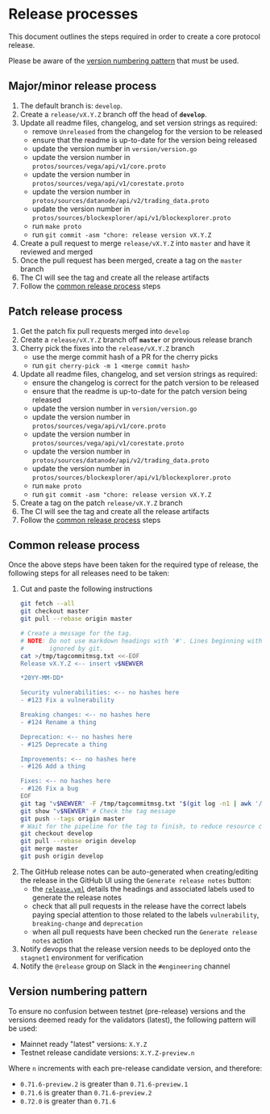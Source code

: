 # Release processes


This document outlines the steps required in order to create a core protocol release.

Please be aware of the [version numbering pattern](./#version-numbering-pattern) that must be used.


## Major/minor release process

1. The default branch is: `develop`.
1. Create a `release/vX.Y.Z` branch off the head of **`develop`**.
1. Update all readme files, changelog, and set version strings as required:
    - remove `Unreleased` from the changelog for the version to be released
    - ensure that the readme is up-to-date for the version being released
    - update the version number in `version/version.go`
    - update the version number in `protos/sources/vega/api/v1/core.proto`
    - update the version number in `protos/sources/vega/api/v1/corestate.proto`
    - update the version number in `protos/sources/datanode/api/v2/trading_data.proto`
    - update the version number in `protos/sources/blockexplorer/api/v1/blockexplorer.proto`
    - run `make proto`
    - run `git commit -asm "chore: release version vX.Y.Z`
1. Create a pull request to merge `release/vX.Y.Z` into `master` and have it reviewed and merged
1. Once the pull request has been merged, create a tag on the `master` branch
1. The CI will see the tag and create all the release artifacts
1. Follow the [common release process](./#common-release-process) steps


## Patch release process

1. Get the patch fix pull requests merged into `develop`
1. Create a `release/vX.Y.Z` branch off **`master`** or previous release branch
1. Cherry pick the fixes into the `release/vX.Y.Z` branch
    - use the merge commit hash of a PR for the cherry picks
    - run `git cherry-pick -m 1 <merge commit hash>`
1. Update all readme files, changelog, and set version strings as required:
    - ensure the changelog is correct for the patch version to be released
    - ensure that the readme is up-to-date for the patch version being released
    - update the version number in `version/version.go`
    - update the version number in `protos/sources/vega/api/v1/core.proto`
    - update the version number in `protos/sources/vega/api/v1/corestate.proto`
    - update the version number in `protos/sources/datanode/api/v2/trading_data.proto`
    - update the version number in `protos/sources/blockexplorer/api/v1/blockexplorer.proto`
    - run `make proto`
    - run `git commit -asm "chore: release version vX.Y.Z`
1. Create a tag on the patch `release/vX.Y.Z` branch
1. The CI will see the tag and create all the release artifacts
1. Follow the [common release process](./#common-release-process) steps


## Common release process

Once the above steps have been taken for the required type of release, the following steps for all releases need to be taken:

1. Cut and paste the following instructions
   ```bash
   git fetch --all
   git checkout master
   git pull --rebase origin master

   # Create a message for the tag.
   # NOTE: Do not use markdown headings with '#'. Lines beginning with '#' are
   #       ignored by git.
   cat >/tmp/tagcommitmsg.txt <<-EOF
   Release vX.Y.Z <-- insert v$NEWVER

   *20YY-MM-DD*

   Security vulnerabilities: <-- no hashes here
   - #123 Fix a vulnerability

   Breaking changes: <-- no hashes here
   - #124 Rename a thing

   Deprecation: <-- no hashes here
   - #125 Deprecate a thing

   Improvements: <-- no hashes here
   - #126 Add a thing

   Fixes: <-- no hashes here
   - #126 Fix a bug
   EOF
   git tag "v$NEWVER" -F /tmp/tagcommitmsg.txt "$(git log -n1 | awk '/^commit / {print $2}')"
   git show "v$NEWVER" # Check the tag message
   git push --tags origin master
   # Wait for the pipeline for the tag to finish, to reduce resource contention.
   git checkout develop
   git pull --rebase origin develop
   git merge master
   git push origin develop
   ```
1. The GitHub release notes can be auto-generated when creating/editing the release in the GitHub UI using the `Generate release notes` button:
    - the [`release.yml`](https://github.com/vegaprotocol/vega/blob/develop/.github/release.yml) details the headings and associated labels used to generate the release notes
    - check that all pull requests in the release have the correct labels paying special attention to those related to the labels `vulnerability`, `breaking-change` and `deprecation`
    - when all pull requests have been checked run the `Generate release notes` action
1. Notify devops that the release version needs to be deployed onto the `stagnet1` environment for verification
1. Notify the `@release` group on Slack in the `#engineering` channel


## Version numbering pattern

To ensure no confusion between testnet (pre-release) versions and the versions deemed ready for the validators (latest), the following pattern will be used:

- Mainnet ready "latest" versions: `X.Y.Z`
- Testnet release candidate versions: `X.Y.Z-preview.n`

Where `n` increments with each pre-release candidate version, and therefore:

- `0.71.6-preview.2` is greater than `0.71.6-preview.1`
- `0.71.6` is greater than `0.71.6-preview.2`
- `0.72.0` is greater than `0.71.6`
